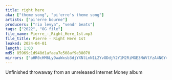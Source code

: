 ```yaml
---
title: right here
aka: ["theme song", "pi'erre's theme song"]
artists: ["pi'erre bourne"]
producers: ["rio levya", "vendr beats"]
tags: ["2022", "OG file"]
file_name: Pierre_-_Right_Here_1st.mp3
file_title: Pierre - Right Here 1st
leaked: 2024-04-01
length: 1:03
md5: 85969c1d948d1afaea7e508af9e38070
mirrors: ["aHR0cHM6Ly9waWxsb3djYXNlLnN1L2YvODdjY2Y1M2RiMGE3NWVlYzA4NGY4YzA3ODdiNWMwMTY=", "aHR0cHM6Ly9rcmFrZW5maWxlcy5jb20vdmlldy9XenFSR01vZ25pL2ZpbGUuaHRtbA==", "aHR0cHM6Ly9waXhlbGRyYWluLmNvbS91L3Rvb0xZUUtW", "aHR0cHM6Ly9kYnJlZS5vcmcvdi82MGIyMGI="]
---
```

Unfinished throwaway from an unreleased Internet Money album

